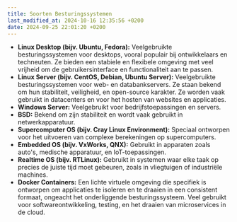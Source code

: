 ```yaml
---
title: Soorten Besturingssystemen
last_modified_at: 2024-10-16 12:35:56 +0200
date: 2024-09-25 22:01:20 +0200
---
```


- **Linux Desktop (bijv. Ubuntu, Fedora):** Veelgebruikte besturingssystemen voor desktops, vooral populair bij ontwikkelaars en techneuten. Ze bieden een stabiele en flexibele omgeving met veel vrijheid om de gebruikersinterface en functionaliteit aan te passen.
- **Linux Server (bijv. CentOS, Debian, Ubuntu Server):** Veelgebruikte besturingssystemen voor web- en databankservers. Ze staan bekend om hun stabiliteit, veiligheid, en open-source karakter. Ze worden vaak gebruikt in datacenters en voor het hosten van websites en applicaties.
- **Windows Server:** Veelgebruikt voor bedrijfstoepassingen en servers.
- **BSD:** Bekend om zijn stabiliteit en wordt vaak gebruikt in netwerkapparatuur.
- **Supercomputer OS (bijv. Cray Linux Environment):** Speciaal ontworpen voor het uitvoeren van complexe berekeningen op supercomputers.
- **Embedded OS (bijv. VxWorks, QNX):** Gebruikt in apparaten zoals auto's, medische apparatuur, en IoT-toepassingen.
- **Realtime OS (bijv. RTLinux):** Gebruikt in systemen waar elke taak op precies de juiste tijd moet gebeuren, zoals in vliegtuigen of industriële machines.
- **Docker Containers:** Een lichte virtuele omgeving die specifiek is ontworpen om applicaties te isoleren en te draaien in een consistent formaat, ongeacht het onderliggende besturingssysteem. Veel gebruikt voor softwareontwikkeling, testing, en het draaien van microservices in de cloud.
